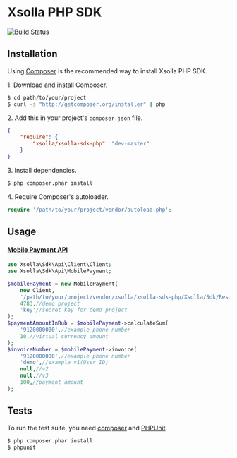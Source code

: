 Xsolla PHP SDK
=====================

[![Build Status](https://secure.travis-ci.org/xsolla/xsolla-sdk-php.png)](http://travis-ci.org/xsolla/xsolla-sdk-php)

## Installation

Using [Composer](http://getcomposer.org) is the recommended way to install Xsolla PHP SDK.

1\. Download and install Composer.

``` bash
$ cd path/to/your/project
$ curl -s "http://getcomposer.org/installer" | php
```

2\. Add this in your project's `composer.json` file.

``` json
{
    "require": {
        "xsolla/xsolla-sdk-php": "dev-master"
    }
}
```

3\. Install dependencies.

``` bash
$ php composer.phar install
```

4\. Require Composer's autoloader.

``` php
require '/path/to/your/project/vendor/autoload.php';
```

## Usage

#### [Mobile Payment API](http://xsolla.com/docs/mobile-payment-api)

``` php
use Xsolla\Sdk\Api\Client\Client;
use Xsolla\Sdk\Api\MobilePayment;

$mobilePayment = new MobilePayment(
    new Client,
    '/path/to/your/project/vendor/xsolla/xsolla-sdk-php/Xsolla/Sdk/Resources/schema/api',
    4783,//demo project
    'key'//secret key for demo project
);
$paymentAmountInRub = $mobilePayment->calculateSum(
    '9120000000',//example phone number
    10,//virtual currency amount
);
$invoiceNumber = $mobilePayment->invoice(
    '9120000000',//example phone number
    'demo',//example v1(User ID)
    null,//v2
    null,//v3
    100,//payment amount
);
```

## Tests

To run the test suite, you need [composer](http://getcomposer.org) and [PHPUnit](https://github.com/sebastianbergmann/phpunit).

``` bash
$ php composer.phar install
$ phpunit
```